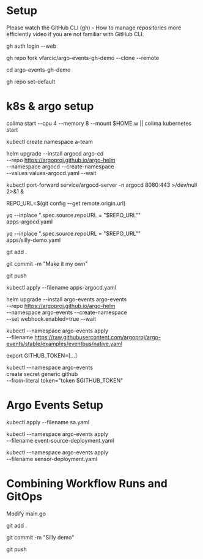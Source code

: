 # Setup
Please watch the GitHub CLI (gh) - How to manage repositories more efficiently video if you are not familiar with GitHub CLI.

gh auth login --web

gh repo fork vfarcic/argo-events-gh-demo --clone --remote

cd argo-events-gh-demo

gh repo set-default


# k8s & argo setup
colima start --cpu 4 --memory 8 --mount $HOME:w || colima kubernetes start 

kubectl create namespace a-team

helm upgrade --install argocd argo-cd \
    --repo https://argoproj.github.io/argo-helm \
    --namespace argocd --create-namespace \
    --values values-argocd.yaml --wait

kubectl port-forward service/argocd-server -n argocd 8080:443 >/dev/null 2>&1 &

REPO_URL=$(git config --get remote.origin.url)

yq --inplace ".spec.source.repoURL = \"$REPO_URL\"" \
    apps-argocd.yaml

yq --inplace ".spec.source.repoURL = \"$REPO_URL\"" \
    apps/silly-demo.yaml

git add .

git commit -m "Make it my own"

git push

kubectl apply --filename apps-argocd.yaml

helm upgrade --install argo-events argo-events \
    --repo https://argoproj.github.io/argo-helm \
    --namespace argo-events --create-namespace \
    --set webhook.enabled=true --wait

kubectl --namespace argo-events apply \
    --filename https://raw.githubusercontent.com/argoproj/argo-events/stable/examples/eventbus/native.yaml

export GITHUB_TOKEN=[...]

kubectl --namespace argo-events \
    create secret generic github \
    --from-literal token="token $GITHUB_TOKEN"    


# Argo Events Setup
kubectl apply --filename sa.yaml

kubectl --namespace argo-events apply \
    --filename event-source-deployment.yaml

kubectl --namespace argo-events apply \
    --filename sensor-deployment.yaml

# Combining Workflow Runs and GitOps
Modify main.go 

git add .

git commit -m "Silly demo"

git push